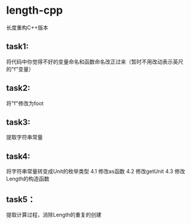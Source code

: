 # length-cpp

长度重构C++版本

## task1:
将代码中你觉得不好的变量命名和函数命名改正过来（暂时不用改动表示英尺的"f"变量）

## task2:
将"f"修改为foot

## task3:
提取字符串常量

## task4:
将字符串常量转变成Unit的枚举类型
4.1 修改as函数
4.2 修改getUnit
4.3 修改Length的构造函数

## task5：
提取计算过程，消除Length的重复的创建

